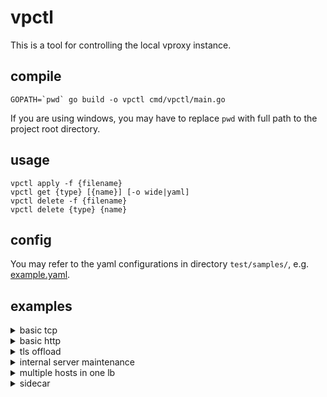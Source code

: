 # vpctl

This is a tool for controlling the local vproxy instance.

## compile

```
GOPATH=`pwd` go build -o vpctl cmd/vpctl/main.go
```

If you are using windows, you may have to replace `pwd` with full path to the project root directory.

## usage

```
vpctl apply -f {filename}
vpctl get {type} [{name}] [-o wide|yaml]
vpctl delete -f {filename}
vpctl delete {type} {name}
```

## config

You may refer to the yaml configurations in directory `test/samples/`, e.g. [example.yaml](https://github.com/vproxy-tools/vpctl/blob/master/test/samples/example.yaml).

## examples

<details><summary>basic tcp</summary>

Case: You have two app servers, 10.0.10.1, 10.0.10.2. Proxy incoming connections to these two servers.

```yaml

---
apiVersion: vproxy/v1alpha1
kind: TcpLb
metadata:
  name: my-lb
spec:
  address: 0.0.0.0:80
  backend: ups001
  protocol: tcp

---
apiVersion: vproxy/v1alpha1
kind: Upstream
metadata:
  name: ups001
spec:
  serverGroups:
    - name: sg001
      weight: 10

---
apiVersion: vproxy/v1alpha1
kind: ServerGroup
metadata:
  name: sg001
spec:
  timeout: 1000
  period: 5000
  up: 2
  down: 3
  protocol: tcp
  method: wrr
  servers:
    static:
      - name: svr1
        address: 10.0.10.1:80
        weight: 10
      - name: svr2
        address: 10.0.10.2:80
        weight: 10

```

</details>

<details><summary>basic http</summary>

Case: You have two app servers, 10.0.10.1, 10.0.10.2, both running stateless http apps. Proxy incoming http requests to these two servers, and requests in the same connection should be sent to multiple servers.

> `protocol: http` is used for both http/2 and http/1.x, you may use `h2` or `http/1.x` as well.

```yaml

---
apiVersion: vproxy/v1alpha1
kind: TcpLb
metadata:
  name: my-lb
spec:
  address: 0.0.0.0:80
  backend: ups001
  protocol: http

---
apiVersion: vproxy/v1alpha1
kind: Upstream
metadata:
  name: ups001
spec:
  serverGroups:
    - name: sg001
      weight: 10

---
apiVersion: vproxy/v1alpha1
kind: ServerGroup
metadata:
  name: sg001
spec:
  timeout: 1000
  period: 5000
  up: 2
  down: 3
  protocol: tcp
  method: wrr
  servers:
    static:
      - name: svr1
        address: 10.0.10.1:80
        weight: 10
      - name: svr2
        address: 10.0.10.2:80
        weight: 10

```

</details>

<details><summary>tls offload</summary>

Case: You have two servers (10.0.10.1:80, 10.0.10.2:80) receiving http flow, and want to expose them to the internet using https.

> Choosing protocol `http`, will give `alpn: h2,http/1.1`, if you need `alpn: h2` only, set protocol to `h2`, or if you need `alpn: http/1.1` only, set to `http/1.x`

```yaml

---
apiVersion: vproxy/v1alpha1
kind: TcpLb
metadata:
  name: my-lb
spec:
  address: 0.0.0.0:443
  backend: ups001
  protocol: http
  listOfCertKey:
    - cert-xxx.com

---
apiVersion: vproxy/v1alpha1
kind: Upstream
metadata:
  name: ups001
spec:
  serverGroups:
    - name: sg001
      weight: 10

---
apiVersion: vproxy/v1alpha1
kind: ServerGroup
metadata:
  name: sg001
spec:
  timeout: 1000
  period: 5000
  up: 2
  down: 3
  protocol: tcp
  method: wrr
  servers:
    static:
      - name: svr1
        address: 10.0.10.1:80
        weight: 10
      - name: svr2
        address: 10.0.10.2:80
        weight: 10

---
apiVersion: vproxy/v1alpha1
kind: CertKey
metadata:
  name: cert-xxx.com
spec:
  pem:
    certs:
      - |
        -----BEGIN CERTIFICATE-----
        MIIDszCCApugAwIBAgIJAIvTzI2C9kiOMA0GCSqGSIb3DQEBCwUAMGIxCzAJBgNV
        BAYTAkNOMQ8wDQYDVQQIDAZ2cHJveHkxDzANBgNVBAcMBnZwcm94eTEPMA0GA1UE
        CgwGdnByb3h5MQ8wDQYDVQQLDAZ2cHJveHkxDzANBgNVBAMMBnZwcm94eTAeFw0y
        MDAxMjIwNjIyNDZaFw0yMTAxMjEwNjIyNDZaMGsxCzAJBgNVBAYTAkNOMRAwDgYD
        VQQIDAdleGFtcGxlMRAwDgYDVQQHDAdleGFtcGxlMRAwDgYDVQQKDAdleGFtcGxl
        MRAwDgYDVQQLDAdleGFtcGxlMRQwEgYDVQQDDAtleGFtcGxlLmNvbTCCASIwDQYJ
        KoZIhvcNAQEBBQADggEPADCCAQoCggEBAKy68AEc5T73gTX2acGIATG/8/sIpRyu
        1tsWTuB7R32A/qUYaY8NaF6ChrBiKF+eZmMHumkrgj68Haw508YWXj+QwGjtIYay
        iwcG4yNe2ojG+DRhhrAGX8GrNtJLBIgT+Shy6PSxjGV9D9sGGarHIcY87nPUC5Xf
        WMguAw/22/189igmNkAkSSJDASNRKjUuMz46nNsXsLTA+Fs8uFLa/uxCDOSQ7bRY
        4TMnnMFIf70xJoz4O0FyVossgHc1gTwskRS3CGX8MOsDnKrZ1zM5AB5rAs7FXNAO
        j+aO1k6SDWKBLPdQkKugiqh13idUbpa1v9lc7+HLqxzI+u27E2HoODcCAwEAAaNj
        MGEwCQYDVR0TBAIwADALBgNVHQ8EBAMCBeAwRwYDVR0RBEAwPoINKi5leGFtcGxl
        LmNvbYILZXhhbXBsZS5jb22CECouZXhhbXBsZS5jb20uaGuCDmV4YW1wbGUuY29t
        LmhrMA0GCSqGSIb3DQEBCwUAA4IBAQCeWjY5eQCVYjhxUUP75vWnS0ZciRPj+0u8
        HR/UcIlFL0FNNfi1EGN2z0wA+mqHe6nkRfl5FyD/NaUaVspsDOvpCXOtwHNR0izE
        TYHJrLphVtciEC9Ko9nHjN7O/VAAumNvnWt/UJbjZPq3q47FkAhQHRxdiSKstda+
        CU+fK5sT5CKguRK7j7un6u4vZ/cgIBIhrpp7pAhBa+JVW/8Wih7g0K364i4aaU8N
        QgVAU1Pziix3Cbejifu5zl9m9NCImDPV+mJZpZePiH4mrqGIymoxo4tqufl74im1
        RKyce75jojmg+6W0WmQAVrg3WPFNktHE0HSYhT+WLEzlHIHR9yB6
        -----END CERTIFICATE-----
      - |
        -----BEGIN CERTIFICATE-----
        MIIDwjCCAqqgAwIBAgIJANVe3FnIsItZMA0GCSqGSIb3DQEBCwUAMGIxCzAJBgNV
        BAYTAkNOMQ8wDQYDVQQIDAZ2cHJveHkxDzANBgNVBAcMBnZwcm94eTEPMA0GA1UE
        CgwGdnByb3h5MQ8wDQYDVQQLDAZ2cHJveHkxDzANBgNVBAMMBnZwcm94eTAgFw0y
        MDAxMjIwNjIwMDRaGA8yMTE5MTIyOTA2MjAwNFowYjELMAkGA1UEBhMCQ04xDzAN
        BgNVBAgMBnZwcm94eTEPMA0GA1UEBwwGdnByb3h5MQ8wDQYDVQQKDAZ2cHJveHkx
        DzANBgNVBAsMBnZwcm94eTEPMA0GA1UEAwwGdnByb3h5MIIBIjANBgkqhkiG9w0B
        AQEFAAOCAQ8AMIIBCgKCAQEAvxOewUhOqAzb/lRnbjQRBYgohvizlOJg5Julty9o
        /RdHe2qTw0EBouvozN2nYPl8awJKofT/N0UWA2ST0DasS4bS6c/h0dnz+14rFWMN
        ruBSlJvivCrQJZz4y3oMBkixuuSZibQib28mDGfPnOu50H/wsKhBzdNtVGQxDsSP
        fl0Xl4TnxK+sN7IG5as5cg7Gm3J8HJfO3AXyY0jVhKHbFRkUKMVqy3v3aYFtxmro
        ikNaeDv2qhhlmojYA1isRiK/+m2n3SoADQXaeGD0SMvPlblQ7x0EBlksfmQD7/Lu
        MqqItUr9mdIm8acsp9xFyylb66uTjARTVh5eZ7TD2v0XSQIDAQABo3kwdzAdBgNV
        HQ4EFgQUbku+JaaVtvRd9BDACk+FFl2dRqAwHwYDVR0jBBgwFoAUbku+JaaVtvRd
        9BDACk+FFl2dRqAwEgYDVR0TAQH/BAgwBgEB/wIBAzAOBgNVHQ8BAf8EBAMCAQYw
        EQYJYIZIAYb4QgEBBAQDAgEGMA0GCSqGSIb3DQEBCwUAA4IBAQBm9aUh3qf0A+Qj
        Q5LHetjoZOmewaUvRCAfuSnQZx2gOKr+JbOEbXuhoC+/oHxxwT4wVFL9x5Kb34Dk
        Tasn7BQUmtn8mFIQ6ryiuXKkjnzitfVOA3bSd2jvfrYHOpvn4oxvLi01deqpohhP
        LtfsF/gPEujCD5bm6u3s7i7kn5bFZC45b6yg3rcLeI9VSEm97Guza98HxaUrQA2W
        5dGbcerz4xSXaNjbFd7MHBWqy0fh/i82yWSONxPr7RBgo5Gv/usLvZQgUBy9Qd02
        eTB9efAr/JnF1SfqHAP++y35iWvY1kiWL56jSbvftrEBJdRfPhg3UP/8IkHLWi5X
        5oBm53Ci
        -----END CERTIFICATE-----
    key: |
      -----BEGIN PRIVATE KEY-----
      MIIEvgIBADANBgkqhkiG9w0BAQEFAASCBKgwggSkAgEAAoIBAQCsuvABHOU+94E1
      9mnBiAExv/P7CKUcrtbbFk7ge0d9gP6lGGmPDWhegoawYihfnmZjB7ppK4I+vB2s
      OdPGFl4/kMBo7SGGsosHBuMjXtqIxvg0YYawBl/BqzbSSwSIE/kocuj0sYxlfQ/b
      BhmqxyHGPO5z1AuV31jILgMP9tv9fPYoJjZAJEkiQwEjUSo1LjM+OpzbF7C0wPhb
      PLhS2v7sQgzkkO20WOEzJ5zBSH+9MSaM+DtBclaLLIB3NYE8LJEUtwhl/DDrA5yq
      2dczOQAeawLOxVzQDo/mjtZOkg1igSz3UJCroIqodd4nVG6Wtb/ZXO/hy6scyPrt
      uxNh6Dg3AgMBAAECggEAIFd0PtEZP3v6To9P5/O+PYFyfmt09vTpt+XqaO/MR/yS
      MXlrsmRRSXjpHTeT1auEAkDdL3n9DiAM8kV1mJ5xkTdaP4s+/siJbYxllSbahkez
      C6PDI0xeO5YCUsfHFm+e9GrnoYFpB0uuX1U6ExbsBQE9qKRocux55ClxW1jeggzH
      yrCD46OeNw7+y49JOBUoacEG/j3jQAbp8s158u/qhtz7k/uRULFl7xI143PDph1x
      zGOt2NVgOOrql5cMvGNz8DVp827OR+bONwuTBU+7CLynG7y1b2qPNtxVLTu7xKFF
      fbl7n29IkcJ/6586re45uAgGQK/S4otAD8mYa/5boQKBgQDkV/aUZ4vWK+s/JfUs
      rVwlK59bKxOD61HYlvUi/1cZS3Od3lVGKjQ5zccqCHZxKe5VCV4n9ekoiAP9iZlL
      FWYesnt7IMi9bRdmBEbNoMJrqo8zDeMmqNDiDWMNULUiE5IDkLOzfY9ld/NbIAhR
      5+wgnaKXZtZHQcjoXSDNo3iDEQKBgQDBpp9GTK7brSdhovDeGrloCEU/Pbb+1Eds
      gPglLuz9tS2ZCqHEyHGUoY+o/dcFII8HolJopwhlb+OdJDFz76dAQkkGhkvNpL7V
      9R/7I0szPvASa7+zrbKpP/fxGQxcGkb32mtZyqPDwxtljDUNk0Bgfs4jTwAUl6Io
      vZazXMj2xwKBgQCVwQ7JU4OFSbZ16sn5rBSDmDFh1EVvPhSmbJKGilmwECjaP2dD
      pggsZMWazoQHQY26HXOv13o7h8C+NdDgSj94IGwVW3HrsbEnyeQ5lZYMkIZr4E66
      GvsrVcZBhE3W9GjNh8gjDlTOIjXq7H4oYWceGOP6UYp0nzNJGVKbKvutUQKBgCvC
      1ZdzWMh31sBvq/LlIyTpSYzDC4mGuyU/99OfSRsESGufRXNMwK4P3IEZ6+9Srj/R
      ZMIVjQYvRMaMGUjTzX3t/MamrpaoNh/vpux/y0ynWmUvSED4bbllpUgsmuhtX8A+
      8ad27Y8dliFaj9qjfhbQUREVlzUQFysRvO6HdzqdAoGBAI0tlQsM7inOw6oKi/7W
      waammR8wHOXamCHq16y54ZgvibpHuR+XefvVXPoPI153fIJ7nUF9Ib5p2MSRHcAv
      FReuaQoLf3ARwOUgqMyJXFQ3Kc/6R7OzbQeagiLAsfA99ke3DxRQNMtgV2ryHHQy
      xrRx/RmwjWzCqHjobHFQN2ry
      -----END PRIVATE KEY-----


```

</details>

<details><summary>internal server maintenance</summary>

Case: You have several servers and want to access them through ssh, and only allow working area (e.g. 69.0.0.0/8) to log in into the servers. You may use vproxy Socks5Server to expose all servers on one port.

> The server-group and upstream config are emitted, see basic examples.

```yaml

---
apiVersion: vproxy/v1alpha1
kind: Socks5Server
metadata:
  name: socks5-001
spec:
  address: 0.0.0.0:1080
  backend: ups001
  securityGroup: work-place

---
apiVersion: vproxy/v1alpha1
kind: SecurityGroup
metadata:
  name: work-place
spec:
  defaultRule: deny
  rules:
    - name: city-1
      clientNetwork: 69.0.0.0/8
      protocol: TCP
      serverPortMin: 1080
      serverPortMax: 1080
      rule: allow

```

</details>

<details><summary>multiple hosts in one lb</summary>

Case: You have multiple groups of http servers and each group serving one host (e.g. www.example.com, foo.bar.com). And you want to expose them on one load balancer.

> The LB will choose one cert based on the SNI, otherwise, the first cert will be chosen.  
> Certificate configurations are omitted here, see `tls offload` for more info.

```yaml

---
apiVersion: vproxy/v1alpha1
kind: TcpLb
metadata:
  name: tl001
spec:
  address: 0.0.0.0:443
  backend: ups001
  protocol: http
  listOfCertKey:
    - cert-example.com
    - cert-foo.bar.com

---
apiVersion: vproxy/v1alpha1
kind: Upstream
metadata:
  name: ups001
spec:
  serverGroups:
    - name: sg-example
      weight: 10
    - name: sg-foo.bar
      weight: 10

---
apiVersion: vproxy/v1alpha1
kind: ServerGroup
metadata:
  name: sg-example
  annotations:
    host: example.com
spec:
  timeout: 1000
  period: 5000
  up: 2
  down: 3
  protocol: tcp
  method: wrr
  servers:
    static:
      - name: svr1
        address: 10.0.10.1:8080
        weight: 10
      - name: svr2
        address: 10.0.10.2:8080
        weight: 10

---
apiVersion: vproxy/v1alpha1
kind: ServerGroup
metadata:
  name: sg-foo.bar
  annotations:
    host: foo.bar.com
spec:
  timeout: 1000
  period: 5000
  up: 2
  down: 3
  protocol: tcp
  method: wrr
  servers:
    static:
      - name: svr1
        address: 10.0.10.1:8989
        weight: 10
      - name: svr2
        address: 10.0.10.2:8989
        weight: 10

```

</details>

<details><summary>sidecar</summary>

Case: You have deployed one app, and need to make requests to a internal service. You may use vproxy as a sidecar.

> You may also use Socks5Server instead of TcpLb if you code supports socks5.  
> The DnsServer is optional. It can respond A/AAAA records based on Upstream configuration.

**on your app:**

```yaml

---
apiVersion: vproxy/v1alpha1
kind: TcpLb
metadata:
  name: tl001
spec:
  address: 127.0.0.1:10080
  backend: ups001
  protocol: http

---
apiVersion: vproxy/v1alpha1
kind: DnsServer
metadata:
  name: dns001
spec:
  address: 127.0.0.1:53
  rrsets: ups001
  ttl: 0

---
apiVersion: vproxy/v1alpha1
kind: Upstream
metadata:
  name: ups001
spec:
  serverGroups:
    - name: service1
      weight: 10

---
apiVersion: vproxy/v1alpha1
kind: ServerGroup
metadata:
  name: service1
  annotations:
    host: service1.svc.local
spec:
  timeout: 1000
  period: 5000
  up: 2
  down: 3
  protocol: tcp
  method: wrr
  servers:
    static: []

---
apiVersion: vproxy/v1alpha1
kind: SmartGroupDelegate
metadata:
  name: sgd-service1
spec:
  service: service1
  zone: my-zone
  handledGroup: service1

```

</details>
